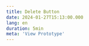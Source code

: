 ```yaml
---
title: Delete Button
date: 2024-01-27T15:13:00.000
lang: en
duration: 5min
meta: 'View Prototype'
---
```


<DeleteButtom />
